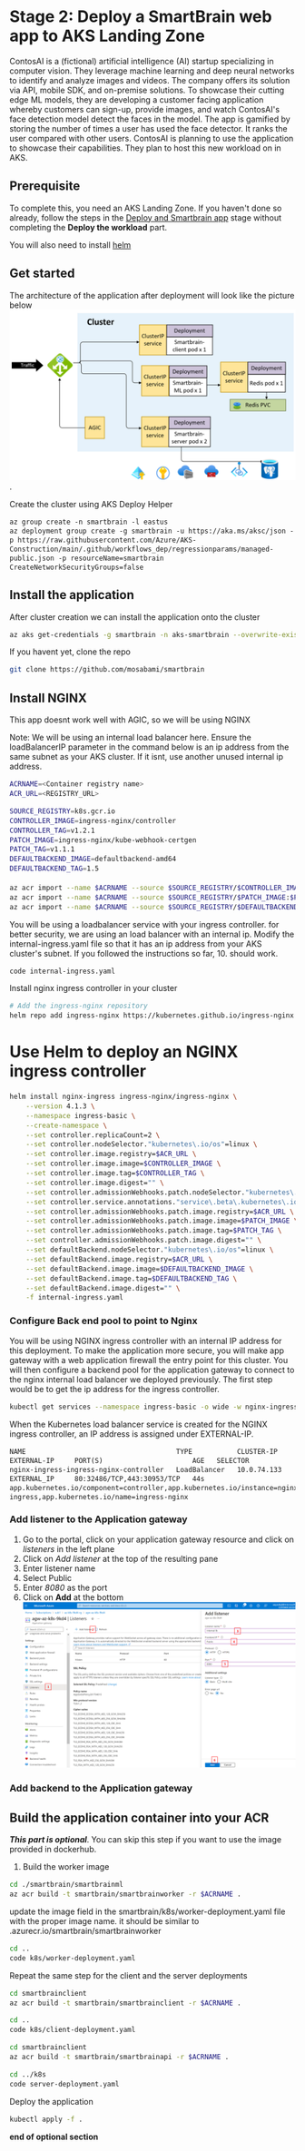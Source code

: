 # Stage 2: Deploy a SmartBrain web app to AKS Landing Zone
ContosAI is a (fictional) artificial intelligence (AI) startup specializing in computer vision. They leverage machine learning and deep neural networks to identify and analyze images and videos. The company offers its solution via API, mobile SDK, and on-premise solutions. To showcase their cutting edge ML models, they are developing a customer facing application whereby customers can sign-up, provide images, and watch ContosAI's face detection model detect the faces in the model. The app is gamified by storing the number of times a user has used the face detector. It ranks the user compared with other users. ContosAI is planning to use the application to showcase their capabilities. They plan to host this new workload on in AKS.

## Prerequisite
To complete this, you need an AKS Landing Zone. If you haven't done so already, follow the steps in the [Deploy and Smartbrain app](../simpleapp/README.md) stage without completing the **Deploy the workload** part.

You will also need to install [helm](https://helm.sh/docs/intro/install/)

## Get started

The architecture of the application after deployment will look like the picture below
![smartbrain screenshot](../media/finished-state.png).

Create the cluster using AKS Deploy Helper
```azurecli
az group create -n smartbrain -l eastus
az deployment group create -g smartbrain -u https://aka.ms/aksc/json -p https://raw.githubusercontent.com/Azure/AKS-Construction/main/.github/workflows_dep/regressionparams/managed-public.json -p resourceName=smartbrain CreateNetworkSecurityGroups=false
```

## Install the application
After cluster creation we can install the application onto the cluster

```bash
az aks get-credentials -g smartbrain -n aks-smartbrain --overwrite-existing
```

If you havent yet, clone the repo
```bash
git clone https://github.com/mosabami/smartbrain
```
## Install NGINX
This app doesnt work well with AGIC, so we will be using NGINX

Note: We will be using an internal load balancer here. Ensure the loadBalancerIP parameter in the command below is an ip address from the same subnet as your AKS cluster. If it isnt, use another unused internal ip address. 

```bash
ACRNAME=<Container registry name>
ACR_URL=<REGISTRY_URL>
```

```bash
SOURCE_REGISTRY=k8s.gcr.io
CONTROLLER_IMAGE=ingress-nginx/controller
CONTROLLER_TAG=v1.2.1
PATCH_IMAGE=ingress-nginx/kube-webhook-certgen
PATCH_TAG=v1.1.1
DEFAULTBACKEND_IMAGE=defaultbackend-amd64
DEFAULTBACKEND_TAG=1.5

az acr import --name $ACRNAME --source $SOURCE_REGISTRY/$CONTROLLER_IMAGE:$CONTROLLER_TAG --image $CONTROLLER_IMAGE:$CONTROLLER_TAG
az acr import --name $ACRNAME --source $SOURCE_REGISTRY/$PATCH_IMAGE:$PATCH_TAG --image $PATCH_IMAGE:$PATCH_TAG
az acr import --name $ACRNAME --source $SOURCE_REGISTRY/$DEFAULTBACKEND_IMAGE:$DEFAULTBACKEND_TAG --image $DEFAULTBACKEND_IMAGE:$DEFAULTBACKEND_TAG
```

You will be using a loadbalancer service with your ingress controller. for better security, we are using an load balancer with an internal ip. Modify the internal-ingress.yaml file so that it has an ip address from your AKS cluster's subnet. If you followed the instructions so far, 10. should work.

```bash
code internal-ingress.yaml
```

Install nginx ingress controller in your cluster
```bash
# Add the ingress-nginx repository
helm repo add ingress-nginx https://kubernetes.github.io/ingress-nginx
```

# Use Helm to deploy an NGINX ingress controller
```bash
helm install nginx-ingress ingress-nginx/ingress-nginx \
    --version 4.1.3 \
    --namespace ingress-basic \
    --create-namespace \
    --set controller.replicaCount=2 \
    --set controller.nodeSelector."kubernetes\.io/os"=linux \
    --set controller.image.registry=$ACR_URL \
    --set controller.image.image=$CONTROLLER_IMAGE \
    --set controller.image.tag=$CONTROLLER_TAG \
    --set controller.image.digest="" \
    --set controller.admissionWebhooks.patch.nodeSelector."kubernetes\.io/os"=linux \
    --set controller.service.annotations."service\.beta\.kubernetes\.io/azure-load-balancer-health-probe-request-path"=/healthz \
    --set controller.admissionWebhooks.patch.image.registry=$ACR_URL \
    --set controller.admissionWebhooks.patch.image.image=$PATCH_IMAGE \
    --set controller.admissionWebhooks.patch.image.tag=$PATCH_TAG \
    --set controller.admissionWebhooks.patch.image.digest="" \
    --set defaultBackend.nodeSelector."kubernetes\.io/os"=linux \
    --set defaultBackend.image.registry=$ACR_URL \
    --set defaultBackend.image.image=$DEFAULTBACKEND_IMAGE \
    --set defaultBackend.image.tag=$DEFAULTBACKEND_TAG \
    --set defaultBackend.image.digest="" \
    -f internal-ingress.yaml
```
<!-- Deploy the required resources to make nginx work for Azure
```bash
kubectl apply -f https://raw.githubusercontent.com/kubernetes/ingress-nginx/controller-v1.2.1/deploy/static/provider/cloud/deploy.yaml
``` -->

### Configure Back end pool to point to Nginx

You will be using NGINX ingress controller with an internal IP address for this deployment. To make the application more secure, you will make app gateway with a web application firewall the entry point for this cluster. You will then configure a backend pool for the application gateway to connect to the nginx internal load balancer we deployed previously. The first step would be to get the ip address for the ingress controller.

```bash
kubectl get services --namespace ingress-basic -o wide -w nginx-ingress-ingress-nginx-controller
```
When the Kubernetes load balancer service is created for the NGINX ingress controller, an IP address is assigned under EXTERNAL-IP.

```output
NAME                                     TYPE           CLUSTER-IP    EXTERNAL-IP     PORT(S)                      AGE   SELECTOR
nginx-ingress-ingress-nginx-controller   LoadBalancer   10.0.74.133   EXTERNAL_IP     80:32486/TCP,443:30953/TCP   44s   app.kubernetes.io/component=controller,app.kubernetes.io/instance=nginx-ingress,app.kubernetes.io/name=ingress-nginx
```

### Add listener to the Application gateway

1. Go to the portal, click on your application gateway resource and click on *listeners* in the left plane
1. Click on *Add listener* at the top of the resulting pane
1. Enter listener name
1. Select Public
1. Enter *8080* as the port
1. Click on **Add** at the bottom
![smartbrain screenshot](../media/creating-listener.png)

### Add backend  to the Application gateway


## Build the application container into your ACR
***This part is optional***. You can skip this step if you want to use the image provided in dockerhub.

1. Build the worker image
```bash
cd ./smartbrain/smartbrainml
az acr build -t smartbrain/smartbrainworker -r $ACRNAME .
```
update the image field in the smartbrain/k8s/worker-deployment.yaml file with the proper image name. it should be similar to <acrName>.azurecr.io/smartbrain/smartbrainworker

```bash
cd ..
code k8s/worker-deployment.yaml
```

Repeat the same step for the client and the server deployments 
```bash
cd smartbrainclient
az acr build -t smartbrain/smartbrainclient -r $ACRNAME .
```

``` bash
cd ..
code k8s/client-deployment.yaml
```

```bash
cd smartbrainclient
az acr build -t smartbrain/smartbrainapi -r $ACRNAME .
```

``` bash
cd ../k8s
code server-deployment.yaml
```

Deploy the application

```bash
kubectl apply -f .
```

**end of optional section**